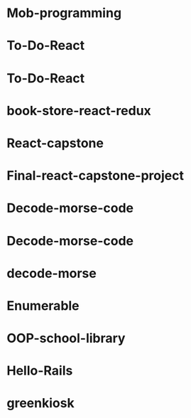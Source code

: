 # Mob-programming
# To-Do-React
# To-Do-React
# book-store-react-redux
# React-capstone
# Final-react-capstone-project
# Decode-morse-code
# Decode-morse-code
# decode-morse
# Enumerable
# OOP-school-library
# Hello-Rails
# greenkiosk
